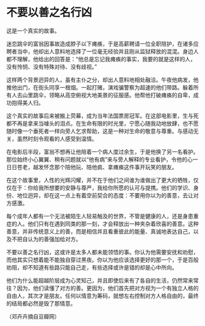 # 不要以善之名行凶

这是一个真实的故事。

迷恋跳伞的富翁因事故造成脖子以下瘫痪，于是高薪聘请一位全职陪护，在诸多应聘者当中，他却出人意料地选择了一位毫无经验并且刚从监狱释放的混混。身边人都不理解，他给出的回答是：“他总是忘记我瘫痪的事实，我要的就是这样的人，没有怜悯、没有特殊对待、没有歧视。”

这样两个背景迥异的人，虽有主仆之分，却出人意料地相处融洽。午夜他病发，他推他出门，在街头同享一根烟。一起打赌，演戏骗警察为超速的他们带路。躲着所有人去山里跳伞，领略从高空俯视大地美景的征服感。他帮他打破瘫痪的自卑，成功抱得美人归。

这个真实的故事后来被搬上荧幕，成为当年法国票房冠军。在这部电影里，生与死都不再是拿来当噱头的泪点。在生命有限的时光里，宁愿心随我动地放肆，也不愿随时像一个垂死者一样向旁人乞求帮助，这是一种对生命的敬意与尊重。与感动无关，虽然时刻令观看的人感受到温情。

在电影后半段，富翁不想再让他陪着一个病人度过余生，于是他换了另一名看护。那位始终小心翼翼、稍有问题就以“他有病”来与旁人解释的专业看护，令他的心一日日苍老，越发怀念那个陪他玩、陪他疯、拿瘫痪这件事开玩笑的朋友。

在这个故事里，人性的光辉闪耀，并不在于他们之间谁为谁做出了更大的牺牲，仅仅在于：你给我所想要的安静与尊严，我给你所愿的认可与提携。他们的学识、身份、地位迥异，却在这一点上有着空前契合的态度：不要用你以为的善意，去让对方感激。

每个成年人都有一个无法被陌生人轻易触及的世界，不管是健康的人，还是身患重症的人。他们只有在遇到同类的那一刻，才会释放出一种夹杂着欣喜的善意。这种善意，并非传统意义上的善，而是相信并且看重彼此的能量、真诚地表达自己，以及不把自认为的善强加给对方。

不要以善之名行凶，这或许是太多人都未能领悟的事。你认为他需要安抚和劝慰，而他其实只想着能不能独自穿过黑夜。你以为他应该选择更好的那一个，于是百般劝阻，却不知道有些路只能自己走，有些选择或许是错的却是心中所向。

他们为什么能超越阶层成为心灵知己，并且即使后来有了各自的生活，仍然常来常往？因为，他们读懂了对方的善。更因为，他们首先把对方视为一个有独立人格的自由人，其次才是朋友。任何以情意为筹码，就想左右控制对方人格自由的，最终的结局都必然是毁了那情意。

（邓卉卉摘自豆瓣网）